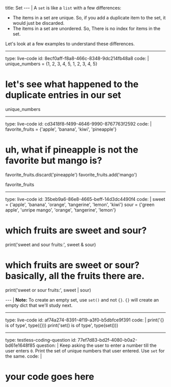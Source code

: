 title: Set
--- |
  A `set` is like a `list` with a few differences:
  * The items in a set are unique. So, if you add a duplicate item to the set, it would just be discarded.
  * The items in a set are unordered. So, There is no index for items in the set.

  Let's look at a few examples to understand these differences.

---
type: live-code
id: 8ecf0aff-f8a8-466c-8348-9dc214fb48a8
code: |
  unique_numbers = {1, 2, 3, 4, 5, 1, 2, 3, 4, 5}

  # let's see what happened to the duplicate entries in our set
  unique_numbers

---
type: live-code
id: cd3418f8-f499-4646-9990-8767763f2592
code: |
  favorite_fruits = {'apple', 'banana', 'kiwi', 'pineapple'}

  # uh, what if pineapple is not the favorite but mango is?
  favorite_fruits.discard('pineapple')
  favorite_fruits.add('mango')

  favorite_fruits

---
type: live-code
id: 35beb9a6-86e8-4665-beff-14d3dc4490f4
code: |
  sweet = {'apple', 'banana', 'orange', 'tangerine', 'lemon', 'kiwi'}
  sour = {'green apple', 'unripe mango', 'orange', 'tangerine', 'lemon'}

  # which fruits are sweet and sour?
  print('sweet and sour fruits:', sweet & sour)

  # which fruits are sweet or sour? basically, all the fruits there are.
  print('sweet or sour fruits:', sweet | sour)

--- |
  **Note:** To create an empty set, use `set()` and not `{}`. `{}` will create an empty dict that we'll study next.

---
type: live-code
id: af74a274-8391-4f19-a3f0-b5dbfce9f391
code: |
  print('{} is of type', type({}))
  print('set() is of type', type(set()))

---
type: testless-coding-question
id: 77ef7d83-bd2f-4080-b0a2-bd61e1648f85
question: |
  Keep asking the user to enter a number till the user enters `0`. Print the set of unique numbers that user entered. Use `set` for the same.
code: |
  # your code goes here
